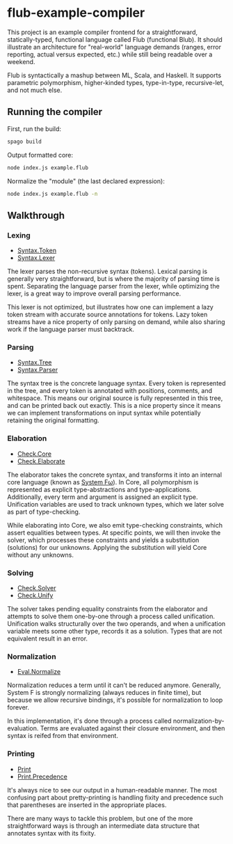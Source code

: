 # flub-example-compiler

This project is an example compiler frontend for a straightforward,
statically-typed, functional language called Flub (functional Blub). It
should illustrate an architecture for "real-world" language demands (ranges,
error reporting, actual versus expected, etc.) while still being readable
over a weekend.

Flub is syntactically a mashup between ML, Scala, and Haskell. It supports
parametric polymorphism, higher-kinded types, type-in-type, recursive-let,
and not much else.

## Running the compiler

First, run the build:
```sh
spago build
```

Output formatted core:

```sh
node index.js example.flub
```

Normalize the "module" (the last declared expression):

```sh
node index.js example.flub -n
```

## Walkthrough

### Lexing

* [Syntax.Token](./src/Syntax/Token.purs)
* [Syntax.Lexer](./src/Syntax/Lexer.purs)

The lexer parses the non-recursive syntax (tokens). Lexical parsing is
generally very straightforward, but is where the majority of parsing time is
spent. Separating the language parser from the lexer, while optimizing the
lexer, is a great way to improve overall parsing performance.

This lexer is not optimized, but illustrates how one can implement a lazy
token stream with accurate source annotations for tokens. Lazy token streams
have a nice property of only parsing on demand, while also sharing work if
the language parser must backtrack.

### Parsing

* [Syntax.Tree](./src/Syntax/Tree.purs)
* [Syntax.Parser](./src/Syntax/Parser.purs)

The syntax tree is the concrete language syntax. Every token is represented
in the tree, and every token is annotated with positions, comments, and
whitespace. This means our original source is fully represented in this tree,
and can be printed back out exactly. This is a nice property since it means
we can implement transformations on input syntax while potentially retaining
the original formatting.

### Elaboration

* [Check.Core](./src/Check/Core.purs)
* [Check.Elaborate](./src/Check/Elaborate.purs)

The elaborator takes the concrete syntax, and transforms it into an internal
core language (known as [System Fω](https://en.wikipedia.org/wiki/System_F)).
In Core, all polymorphism is represented as explicit type-abstractions and
type-applications. Additionally, every term and argument is assigned an
explicit type. Unification variables are used to track unknown types, which
we later solve as part of type-checking.

While elaborating into Core, we also emit type-checking constraints, which
assert equalities between types. At specific points, we will then invoke the
solver, which processes these constraints and yields a substitution
(solutions) for our unknowns. Applying the substitution will yield Core
without any unknowns.

### Solving

* [Check.Solver](./src/Check/Solver.purs)
* [Check.Unify](./src/Check/Unify.purs)

The solver takes pending equality constraints from the elaborator and
attempts to solve them one-by-one through a process called unification.
Unification walks structurally over the two operands, and when a unification
variable meets some other type, records it as a solution. Types that are not
equivalent result in an error.

### Normalization

* [Eval.Normalize](./src/Eval/Normalize.purs)

Normalization reduces a term until it can't be reduced anymore. Generally,
System F is strongly normalizing (always reduces in finite time), but because
we allow recursive bindings, it's possible for normalization to loop forever.

In this implementation, it's done through a process called
normalization-by-evaluation. Terms are evaluated against their closure
environment, and then syntax is reifed from that environment.

### Printing

* [Print](./src/Print.purs)
* [Print.Precedence](./src/Print/Precedence.purs)

It's always nice to see our output in a human-readable manner. The most
confusing part about pretty-printing is handling fixity and precedence such
that parentheses are inserted in the appropriate places.

There are many ways to tackle this problem, but one of the more
straightforward ways is through an intermediate data structure that annotates
syntax with its fixity.
